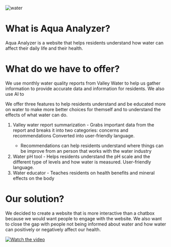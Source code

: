 ![water](https://github.com/user-attachments/assets/ecb15a19-b5cf-43f6-9d57-5fb40142f8b8)
<h1>What is Aqua Analyzer?</h1>
<p>Aqua Analyzer is a website that helps residents understand how water can affect their daily life and their health. 

<h1>What do we have to offer?</h1>
  We use monthly water quality reports from Valley Water to help us gather information to provide accurate data and information for residents. We also use AI to </p>
<p>We offer three features to help residents understand and be educated more on water to make more better choices for themself and to understand the effects of what water can do.</p>
<ol>
  <li>Valley water report summarization - Grabs important data from the report and breaks it into two categories: concerns and recommendations Converted into user-friendly language.</li>
  <ul>
    <li>Recommendations can help residents understand where things can be improve from an person that works with the water industry</li>
  </ul>
  <li>Water pH tool - Helps residents understand the pH scale and the different type of levels and how water is measured. User-friendly language.</li>
  <li>Water educator - Teaches residents on health benefits and mineral effects on the body</li>
</ol>

<h1>Our solution?</h1>
<p>We decided to create a website that is more interactive than a chatbox because we would want people to engage with the website. We also want to close the gap with people not being informed about water and how water can positively or negatively affect our health.</p>

[![Watch the video](https://img.youtube.com/vi/eC3y3VMIhj4/hqdefault.jpg)](https://www.youtube.com/watch?v=eC3y3VMIhj4)
